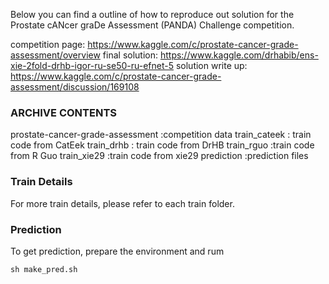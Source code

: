 Below you can find a outline of how to reproduce out solution for the Prostate cANcer graDe Assessment (PANDA) Challenge competition.

competition page: https://www.kaggle.com/c/prostate-cancer-grade-assessment/overview
final solution: https://www.kaggle.com/drhabib/ens-xie-2fold-drhb-igor-ru-se50-ru-efnet-5
solution write up: https://www.kaggle.com/c/prostate-cancer-grade-assessment/discussion/169108

### ARCHIVE CONTENTS

prostate-cancer-grade-assessment    :competition data
train_cateek                                            : train code from CatEek
train_drhb                                               : train code from DrHB
train_rguo                                                :train code from R Guo
train_xie29                                              :train code from xie29
prediction                                                :prediction files

### Train Details

For more train details, please refer to each train folder.

### Prediction

To get prediction, prepare the environment and rum

```shell
sh make_pred.sh
```



